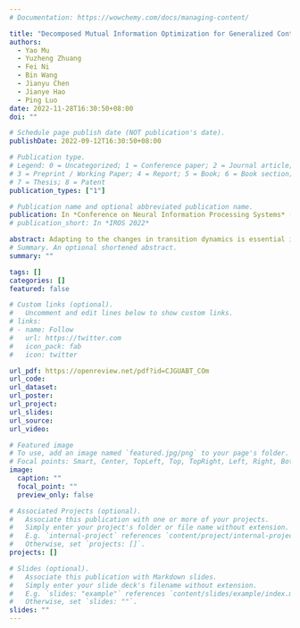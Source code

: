 ```yaml
---
# Documentation: https://wowchemy.com/docs/managing-content/

title: "Decomposed Mutual Information Optimization for Generalized Context in Meta-Reinforcement Learning"
authors:
  - Yao Mu
  - Yuzheng Zhuang
  - Fei Ni
  - Bin Wang
  - Jianyu Chen
  - Jianye Hao
  - Ping Luo
date: 2022-11-28T16:30:50+08:00
doi: ""

# Schedule page publish date (NOT publication's date).
publishDate: 2022-09-12T16:30:50+08:00

# Publication type.
# Legend: 0 = Uncategorized; 1 = Conference paper; 2 = Journal article;
# 3 = Preprint / Working Paper; 4 = Report; 5 = Book; 6 = Book section;
# 7 = Thesis; 8 = Patent
publication_types: ["1"]

# Publication name and optional abbreviated publication name.
publication: In *Conference on Neural Information Processing Systems* (**NeurIPS**), 2022
# publication_short: In *IROS 2022*

abstract: Adapting to the changes in transition dynamics is essential in robotic applications. By learning a conditional policy with a compact context, context-aware metareinforcement learning provides a flexible way to adjust behavior according to dynamics changes. However, in real-world applications, the agent may encounter complex dynamics changes. Multiple confounders can influence the transition dynamics, making it challenging to infer accurate context for decision-making. This paper addresses such a challenge by DecOmposed Mutual INformation Optimization (DOMINO) for context learning, which explicitly learns a disentangled context to maximize the mutual information between the context and historical trajectories, while minimizing the state transition prediction error. Our theoretical analysis shows that DOMINO can overcome the underestimation of the mutual information caused by multi-confounded challenges via learning disentangled context and reduce the demand for the number of samples collected in various environments. Extensive experiments show that the context learned by DOMINO benefits both model-based and model-free reinforcement learning algorithms for dynamics generalization in terms of sample efficiency and performance in unseen environments.
# Summary. An optional shortened abstract.
summary: ""

tags: []
categories: []
featured: false

# Custom links (optional).
#   Uncomment and edit lines below to show custom links.
# links:
# - name: Follow
#   url: https://twitter.com
#   icon_pack: fab
#   icon: twitter

url_pdf: https://openreview.net/pdf?id=CJGUABT_COm
url_code:
url_dataset:
url_poster:
url_project:
url_slides:
url_source:
url_video:

# Featured image
# To use, add an image named `featured.jpg/png` to your page's folder. 
# Focal points: Smart, Center, TopLeft, Top, TopRight, Left, Right, BottomLeft, Bottom, BottomRight.
image:
  caption: ""
  focal_point: ""
  preview_only: false

# Associated Projects (optional).
#   Associate this publication with one or more of your projects.
#   Simply enter your project's folder or file name without extension.
#   E.g. `internal-project` references `content/project/internal-project/index.md`.
#   Otherwise, set `projects: []`.
projects: []

# Slides (optional).
#   Associate this publication with Markdown slides.
#   Simply enter your slide deck's filename without extension.
#   E.g. `slides: "example"` references `content/slides/example/index.md`.
#   Otherwise, set `slides: ""`.
slides: ""
---
```

